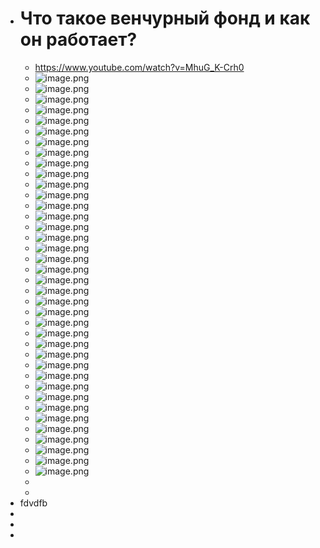 - # Что такое венчурный фонд и как он работает?
	- https://www.youtube.com/watch?v=MhuG_K-Crh0
	- ![image.png](../assets/image_1664918713408_0.png)
	- ![image.png](../assets/image_1664918726234_0.png)
	- ![image.png](../assets/image_1664918739535_0.png)
	- ![image.png](../assets/image_1664918749912_0.png)
	- ![image.png](../assets/image_1664918811392_0.png)
	- ![image.png](../assets/image_1664918895823_0.png)
	- ![image.png](../assets/image_1664918960756_0.png)
	- ![image.png](../assets/image_1664919267021_0.png)
	- ![image.png](../assets/image_1664919399536_0.png)
	- ![image.png](../assets/image_1664919590198_0.png)
	- ![image.png](../assets/image_1664919637361_0.png)
	- ![image.png](../assets/image_1664961580033_0.png)
	- ![image.png](../assets/image_1664961644488_0.png)
	- ![image.png](../assets/image_1664961697899_0.png)
	- ![image.png](../assets/image_1664961794466_0.png)
	- ![image.png](../assets/image_1664961944579_0.png)
	- ![image.png](../assets/image_1664962126393_0.png)
	- ![image.png](../assets/image_1664962148132_0.png)
	- ![image.png](../assets/image_1664962191012_0.png)
	- ![image.png](../assets/image_1664962404127_0.png)
	- ![image.png](../assets/image_1664962422144_0.png)
	- ![image.png](../assets/image_1664962514952_0.png)
	- ![image.png](../assets/image_1664962649380_0.png)
	- ![image.png](../assets/image_1664962681897_0.png)
	- ![image.png](../assets/image_1664962813318_0.png)
	- ![image.png](../assets/image_1664962867193_0.png)
	- ![image.png](../assets/image_1664962878206_0.png)
	- ![image.png](../assets/image_1664962896028_0.png)
	- ![image.png](../assets/image_1664962907073_0.png)
	- ![image.png](../assets/image_1664962957286_0.png)
	- ![image.png](../assets/image_1664962990644_0.png)
	- ![image.png](../assets/image_1664963015716_0.png)
	- ![image.png](../assets/image_1664963030461_0.png)
	- ![image.png](../assets/image_1664963060489_0.png)
	- ![image.png](../assets/image_1664963191192_0.png)
	- ![image.png](../assets/image_1664963255947_0.png)
	- ![image.png](../assets/image_1664963356809_0.png)
	- ![image.png](../assets/image_1664963590321_0.png)
	-
	-
- fdvdfb
-
-
-